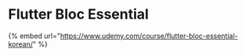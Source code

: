 # Flutter Bloc Essential

{% embed url="https://www.udemy.com/course/flutter-bloc-essential-korean/" %}
